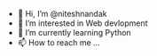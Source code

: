 - 👋 Hi, I’m @niteshnandak
- 👀 I’m interested in Web devlopment
- 🌱 I’m currently learning Python
- 📫 How to reach me ...

<!---
niteshnandak/niteshnandak is a ✨ special ✨ repository because its `README.md` (this file) appears on your GitHub profile.
You can click the Preview link to take a look at your changes.
--->
